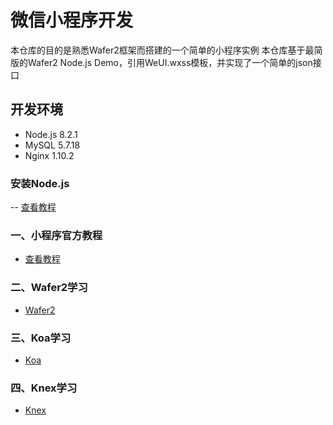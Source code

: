 # 微信小程序开发

本仓库的目的是熟悉Wafer2框架而搭建的一个简单的小程序实例
本仓库基于最简版的Wafer2 Node.js Demo，引用WeUI.wxss模板，并实现了一个简单的json接口

## 开发环境

-  Node.js 8.2.1
-  MySQL 5.7.18
-  Nginx 1.10.2

### 安装Node.js

-- [查看教程](https://www.liaoxuefeng.com/wiki/001434446689867b27157e896e74d51a89c25cc8b43bdb3000/00143450141843488beddae2a1044cab5acb5125baf0882000)

### 一、小程序官方教程

- [查看教程](https://mp.weixin.qq.com/debug/wxadoc/dev/index.html?t=2018228)

### 二、Wafer2学习

- [Wafer2](https://github.com/tencentyun/wafer2-quickstart)

### 三、Koa学习

- [Koa](https://github.com/koajs/koa)
 
### 四、Knex学习

- [Knex](https://github.com/tgriesser/knex)
